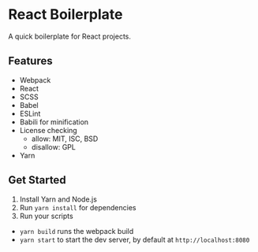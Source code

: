 # React Boilerplate

A quick boilerplate for React projects.

## Features

* Webpack
* React
* SCSS
* Babel
* ESLint
* Babili for minification
* License checking
  * allow: MIT, ISC, BSD
  * disallow: GPL
* Yarn

## Get Started

1. Install Yarn and Node.js
2. Run `yarn install` for dependencies
3. Run your scripts
  * `yarn build` runs the webpack build
  * `yarn start` to start the dev server, by default at `http://localhost:8080`
